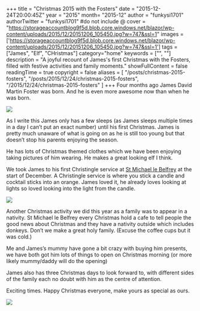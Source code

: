 +++
title = "Christmas 2015 with the Fosters"
date = "2015-12-24T20:00:45Z"
year = "2015"
month= "2015-12"
author = "funkysi1701"
authorTwitter = "funkysi1701" #do not include @
cover = "https://storageaccountblog9f5d.blob.core.windows.net/blazor/wp-content/uploads/2015/12/20151206_105450.jpg?w=747&ssl=1"
images = ['https://storageaccountblog9f5d.blob.core.windows.net/blazor/wp-content/uploads/2015/12/20151206_105450.jpg?w=747&ssl=1']
tags = ["James", "Elf", "CHristmas"]
category="home"
keywords = ["", ""]
description = "A joyful recount of James's first Christmas with the Fosters, filled with festive activities and family moments."
showFullContent = false
readingTime = true
copyright = false
aliases = [
    "/posts/christmas-2015-fosters",
    "/posts/2015/12/24/christmas-2015-fosters",
    "/2015/12/24/christmas-2015-fosters"
]
+++
Four months ago James David Martin Foster was born. And he is even more awesome now than when he was born.

![](https://storageaccountblog9f5d.blob.core.windows.net/blazor/wp-content/uploads/2015/12/20151206_105450.jpg?w=747&ssl=1)

As I write this James only has a few sleeps (as James sleeps multiple times in a day I can’t put an exact number) until his first Christmas. James is pretty much unaware of what is going on as he is still too young but that doesn’t stop his parents enjoying the season.

He has lots of Christmas themed clothes which we have been enjoying taking pictures of him wearing. He makes a great looking elf I think.

We took James to his first Christingle service at [St Michael le Belfrey](http://belfrey.org/) at the start of December. A Christingle service is where you stick a candle and cocktail sticks into an orange. James loved it, he already loves looking at lights so loved looking into the light from the candle.

![](https://storageaccountblog9f5d.blob.core.windows.net/blazor/wp-content/uploads/2015/12/12333053_10153912153609155_79017677_o.jpg?resize=168%2C300&ssl=1)

Another Christmas activity we did this year as a family was to appear in a nativity. St Michael le Belfrey every Christmas hold a cafe to tell people the good news about Christmas and they have a nativity outside which includes donkeys. Don’t we make a great holy family. (Excuse the coffee cups but it was cold.)

Me and James’s mummy have gone a bit crazy with buying him presents, we have both got him lots of things to open on Christmas morning (or more likely mummy/daddy will do the opening)

James also has three Christmas days to look forward to, with different sides of the family each no doubt with him as the centre of attention.

Exciting times. Happy Christmas everyone, make yours as special as ours.

![](https://storageaccountblog9f5d.blob.core.windows.net/blazor/wp-content/uploads/2015/12/12309579_10153809916077792_2703731936729335666_o.jpg?resize=225%2C300&ssl=1)